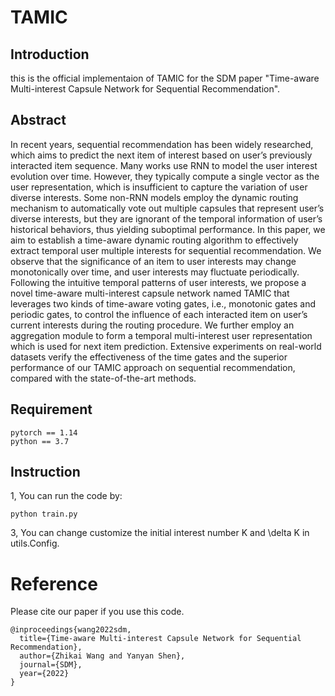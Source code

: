 

# TAMIC

## Introduction
this is the official implementaion of TAMIC for the SDM paper "Time-aware Multi-interest Capsule Network for Sequential Recommendation". 


## Abstract
In recent years, sequential recommendation has been widely
researched, which aims to predict the next item of interest
based on user’s previously interacted item sequence. Many
works use RNN to model the user interest evolution over
time. However, they typically compute a single vector as the
user representation, which is insufficient to capture the variation of user diverse interests. Some non-RNN models employ the dynamic routing mechanism to automatically vote
out multiple capsules that represent user’s diverse interests,
but they are ignorant of the temporal information of user’s
historical behaviors, thus yielding suboptimal performance.
In this paper, we aim to establish a time-aware dynamic
routing algorithm to effectively extract temporal user multiple interests for sequential recommendation. We observe
that the significance of an item to user interests may change
monotonically over time, and user interests may fluctuate
periodically. Following the intuitive temporal patterns of
user interests, we propose a novel time-aware multi-interest
capsule network named TAMIC that leverages two kinds of
time-aware voting gates, i.e., monotonic gates and periodic
gates, to control the influence of each interacted item on
user’s current interests during the routing procedure. We
further employ an aggregation module to form a temporal
multi-interest user representation which is used for next item
prediction. Extensive experiments on real-world datasets
verify the effectiveness of the time gates and the superior
performance of our TAMIC approach on sequential recommendation, compared with the state-of-the-art methods.

## Requirement

```
pytorch == 1.14
python == 3.7
```

## Instruction
1, You can run the code by: 

```
python train.py
```

3, You can change customize the initial interest number K and \delta K in utils.Config.


# Reference

Please cite our paper if you use this code.

```
@inproceedings{wang2022sdm,
  title={Time-aware Multi-interest Capsule Network for Sequential Recommendation},
  author={Zhikai Wang and Yanyan Shen},
  journal={SDM},
  year={2022}
}
```
